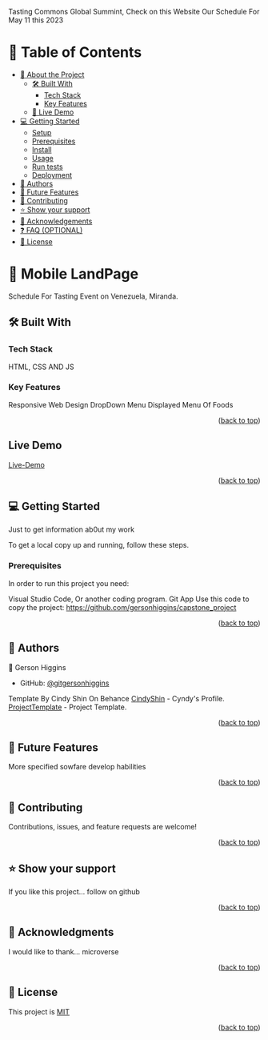 <a name="readme-top"></a>

Tasting Commons Global Summint, Check on this Website Our Schedule For May 11 this 2023

# 📗 Table of Contents

- [📖 About the Project](#about-project)
  - [🛠 Built With](#built-with)
    - [Tech Stack](#tech-stack)
    - [Key Features](#key-features)
  - [🚀 Live Demo](#live-demo)
- [💻 Getting Started](#getting-started)
  - [Setup](#setup)
  - [Prerequisites](#prerequisites)
  - [Install](#install)
  - [Usage](#usage)
  - [Run tests](#run-tests)
  - [Deployment](#triangular_flag_on_post-deployment)
- [👥 Authors](#authors)
- [🔭 Future Features](#future-features)
- [🤝 Contributing](#contributing)
- [⭐️ Show your support](#support)
- [🙏 Acknowledgements](#acknowledgements)
- [❓ FAQ (OPTIONAL)](#faq)
- [📝 License](#license)


# 📖 Mobile LandPage <a name="about-project"></a>

Schedule For Tasting Event on Venezuela, Miranda.

## 🛠 Built With <a name="built-with"></a>

### Tech Stack <a name="tech-stack"></a>

HTML, CSS AND JS

### Key Features <a name="key-features"></a>

 Responsive Web Design 
 DropDown Menu 
 Displayed Menu Of Foods 

<p align="right">(<a href="#readme-top">back to top</a>)</p>

## Live Demo

[Live-Demo](https://gersonhiggins.github.io/)

<p align="right">(<a href="#readme-top">back to top</a>)</p>


## 💻 Getting Started <a name="getting-started"></a>

Just to get information ab0ut my work

To get a local copy up and running, follow these steps.

### Prerequisites

In order to run this project you need:

Visual Studio Code, Or another coding program.
Git App
Use this code to copy the project: https://github.com/gersonhiggins/capstone_project

<p align="right">(<a href="#readme-top">back to top</a>)</p>


## 👥 Authors <a name="authors"></a>


👤 Gerson Higgins

- GitHub: [@gitgersonhiggins](https://github.com/gersonhiggins)

Template By Cindy Shin On Behance
[CindyShin](https://www.behance.net/adagio07) - Cyndy's Profile.
[ProjectTemplate](https://www.behance.net/gallery/29845175/CC-Global-Summit-2015) - Project Template.

<p align="right">(<a href="#readme-top">back to top</a>)</p>


## 🔭 Future Features <a name="future-features"></a>

More specified sowfare develop habilities

<p align="right">(<a href="#readme-top">back to top</a>)</p>

## 🤝 Contributing <a name="contributing"></a>

Contributions, issues, and feature requests are welcome!

<p align="right">(<a href="#readme-top">back to top</a>)</p>


## ⭐️ Show your support <a name="support"></a>

If you like this project... follow on github

<p align="right">(<a href="#readme-top">back to top</a>)</p>


## 🙏 Acknowledgments <a name="acknowledgements"></a>

I would like to thank... microverse

<p align="right">(<a href="#readme-top">back to top</a>)</p>


## 📝 License <a name="license"></a>

This project is [MIT](https://github.com/gersonhiggins/capstone_project/capstone_project/MIT.md)

<p align="right">(<a href="#readme-top">back to top</a>)</p>
